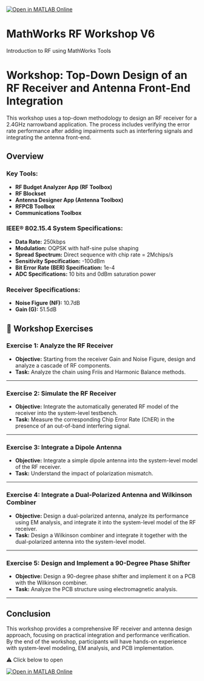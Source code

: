 [![Open in MATLAB Online](https://www.mathworks.com/images/responsive/global/open-in-matlab-online.svg)](https://matlab.mathworks.com/open/github/v1?repo=SekharRajendran/MathWorks-RF-Workshop-V6)

# MathWorks RF Workshop V6
 Introduction to RF using MathWorks Tools
 
# Workshop: Top-Down Design of an RF Receiver and Antenna Front-End Integration

This workshop uses a top-down methodology to design an RF receiver for a 2.4GHz narrowband application. The process includes verifying the error rate performance after adding impairments such as interfering signals and integrating the antenna front-end.

## Overview

### Key Tools:
- **RF Budget Analyzer App (RF Toolbox)** 
- **RF Blockset**
- **Antenna Designer App (Antenna Toolbox)** 
- **RFPCB Toolbox**
- **Communications Toolbox**
  
### IEEE® 802.15.4 System Specifications:
- **Data Rate:** 250kbps
- **Modulation:** OQPSK with half-sine pulse shaping
- **Spread Spectrum:** Direct sequence with chip rate = 2Mchips/s
- **Sensitivity Specification:** -100dBm
- **Bit Error Rate (BER) Specification:** 1e-4
- **ADC Specifications:** 10 bits and 0dBm saturation power

### Receiver Specifications:
- **Noise Figure (NF):** 10.7dB
- **Gain (G):** 51.5dB

## 📂 Workshop Exercises

### Exercise 1: Analyze the RF Receiver
- **Objective:** Starting from the receiver Gain and Noise Figure, design and analyze a cascade of RF components.  
- **Task:** Analyze the chain using Friis and Harmonic Balance methods.  

---

### Exercise 2: Simulate the RF Receiver
- **Objective:** Integrate the automatically generated RF model of the receiver into the system-level testbench.  
- **Task:** Measure the corresponding Chip Error Rate (ChER) in the presence of an out-of-band interfering signal.  

---

### Exercise 3: Integrate a Dipole Antenna
- **Objective:** Integrate a simple dipole antenna into the system-level model of the RF receiver.  
- **Task:** Understand the impact of polarization mismatch.  

---

### Exercise 4: Integrate a Dual-Polarized Antenna and Wilkinson Combiner
- **Objective:** Design a dual-polarized antenna, analyze its performance using EM analysis, and integrate it into the system-level model of the RF receiver.  
- **Task:** Design a Wilkinson combiner and integrate it together with the dual-polarized antenna into the system-level model.  

---

### Exercise 5: Design and Implement a 90-Degree Phase Shifter
- **Objective:** Design a 90-degree phase shifter and implement it on a PCB with the Wilkinson combiner.  
- **Task:** Analyze the PCB structure using electromagnetic analysis.  

---

## Conclusion

This workshop provides a comprehensive RF receiver and antenna design approach, focusing on practical integration and performance verification. By the end of the workshop, participants will have hands-on experience with system-level modeling, EM analysis, and PCB implementation.

⚠️ Click below to open

[![Open in MATLAB Online](https://www.mathworks.com/images/responsive/global/open-in-matlab-online.svg)](https://matlab.mathworks.com/open/github/v1?repo=SekharRajendran/MathWorks-RF-Workshop-V6)
